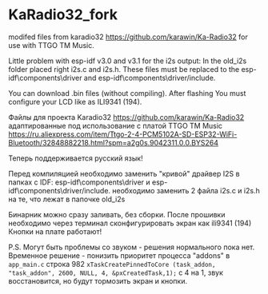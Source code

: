 # KaRadio32_fork
modifed files from karadio32 https://github.com/karawin/Ka-Radio32
for use with TTGO TM Music.

Little problem with esp-idf v3.0 and v3.1 for the i2s output:
In the old_i2s folder placed right i2s.c and i2s.h.
These files must be replaced to the esp-idf\components\driver and esp-idf\components\driver/include.

You can download .bin files (without compiling). 
After flashing You must configure your LCD like as ILI9341 (194).

Файлы для проекта Karadio32 https://github.com/karawin/Ka-Radio32
адаптированные под использование с платой TTGO TM Music
https://ru.aliexpress.com/item/Ttgo-2-4-PCM5102A-SD-ESP32-WiFi-Bluetooth/32848882218.html?spm=a2g0s.9042311.0.0.BYS264

Теперь поддерживается русский язык!

Перед компиляцией необходимо заменить "кривой" драйвер I2S в  папках с IDF: esp-idf\components\driver и esp-idf\components\driver/include.
необходимо заменить 2 файла i2s.c и i2s.h на те, что лежат в папочке old_i2s

Бинарник можно сразу заливать, без сборки. После прошивки необходимо через терминал сконфигурировать экран как ili9341 (194) Кнопки на плате работают!

P.S. Могут быть проблемы со звуком - решения нормального пока нет. Временное решение - понизить приоритет процесса "addons" в `app_main.c` 
строка 982
`xTaskCreatePinnedToCore (task_addon, "task_addon", 2600, NULL, 4, &pxCreatedTask,1);`
с 4 на 1, звук восстановится, но будут тормозить экран и кнопки.
